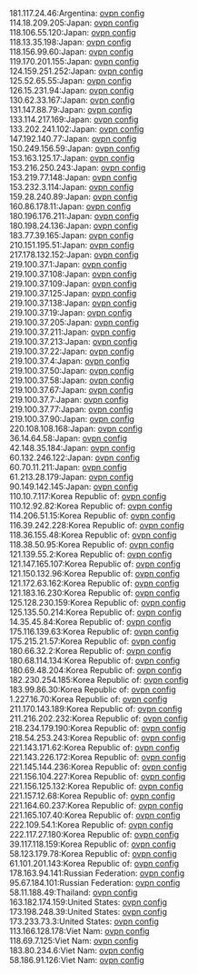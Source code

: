 181.117.24.46:Argentina: [ovpn config](vpn/181_117_24_46.ovpn)  
114.18.209.205:Japan: [ovpn config](vpn/114_18_209_205.ovpn)  
118.106.55.120:Japan: [ovpn config](vpn/118_106_55_120.ovpn)  
118.13.35.198:Japan: [ovpn config](vpn/118_13_35_198.ovpn)  
118.156.99.60:Japan: [ovpn config](vpn/118_156_99_60.ovpn)  
119.170.201.155:Japan: [ovpn config](vpn/119_170_201_155.ovpn)  
124.159.251.252:Japan: [ovpn config](vpn/124_159_251_252.ovpn)  
125.52.65.55:Japan: [ovpn config](vpn/125_52_65_55.ovpn)  
126.15.231.94:Japan: [ovpn config](vpn/126_15_231_94.ovpn)  
130.62.33.167:Japan: [ovpn config](vpn/130_62_33_167.ovpn)  
131.147.88.79:Japan: [ovpn config](vpn/131_147_88_79.ovpn)  
133.114.217.169:Japan: [ovpn config](vpn/133_114_217_169.ovpn)  
133.202.241.102:Japan: [ovpn config](vpn/133_202_241_102.ovpn)  
147.192.140.77:Japan: [ovpn config](vpn/147_192_140_77.ovpn)  
150.249.156.59:Japan: [ovpn config](vpn/150_249_156_59.ovpn)  
153.163.125.17:Japan: [ovpn config](vpn/153_163_125_17.ovpn)  
153.216.250.243:Japan: [ovpn config](vpn/153_216_250_243.ovpn)  
153.219.77.148:Japan: [ovpn config](vpn/153_219_77_148.ovpn)  
153.232.3.114:Japan: [ovpn config](vpn/153_232_3_114.ovpn)  
159.28.240.89:Japan: [ovpn config](vpn/159_28_240_89.ovpn)  
160.86.178.11:Japan: [ovpn config](vpn/160_86_178_11.ovpn)  
180.196.176.211:Japan: [ovpn config](vpn/180_196_176_211.ovpn)  
180.198.24.136:Japan: [ovpn config](vpn/180_198_24_136.ovpn)  
183.77.39.165:Japan: [ovpn config](vpn/183_77_39_165.ovpn)  
210.151.195.51:Japan: [ovpn config](vpn/210_151_195_51.ovpn)  
217.178.132.152:Japan: [ovpn config](vpn/217_178_132_152.ovpn)  
219.100.37.1:Japan: [ovpn config](vpn/219_100_37_1.ovpn)  
219.100.37.108:Japan: [ovpn config](vpn/219_100_37_108.ovpn)  
219.100.37.109:Japan: [ovpn config](vpn/219_100_37_109.ovpn)  
219.100.37.125:Japan: [ovpn config](vpn/219_100_37_125.ovpn)  
219.100.37.138:Japan: [ovpn config](vpn/219_100_37_138.ovpn)  
219.100.37.19:Japan: [ovpn config](vpn/219_100_37_19.ovpn)  
219.100.37.205:Japan: [ovpn config](vpn/219_100_37_205.ovpn)  
219.100.37.211:Japan: [ovpn config](vpn/219_100_37_211.ovpn)  
219.100.37.213:Japan: [ovpn config](vpn/219_100_37_213.ovpn)  
219.100.37.22:Japan: [ovpn config](vpn/219_100_37_22.ovpn)  
219.100.37.4:Japan: [ovpn config](vpn/219_100_37_4.ovpn)  
219.100.37.50:Japan: [ovpn config](vpn/219_100_37_50.ovpn)  
219.100.37.58:Japan: [ovpn config](vpn/219_100_37_58.ovpn)  
219.100.37.67:Japan: [ovpn config](vpn/219_100_37_67.ovpn)  
219.100.37.7:Japan: [ovpn config](vpn/219_100_37_7.ovpn)  
219.100.37.77:Japan: [ovpn config](vpn/219_100_37_77.ovpn)  
219.100.37.90:Japan: [ovpn config](vpn/219_100_37_90.ovpn)  
220.108.108.168:Japan: [ovpn config](vpn/220_108_108_168.ovpn)  
36.14.64.58:Japan: [ovpn config](vpn/36_14_64_58.ovpn)  
42.148.35.184:Japan: [ovpn config](vpn/42_148_35_184.ovpn)  
60.132.246.122:Japan: [ovpn config](vpn/60_132_246_122.ovpn)  
60.70.11.211:Japan: [ovpn config](vpn/60_70_11_211.ovpn)  
61.213.28.179:Japan: [ovpn config](vpn/61_213_28_179.ovpn)  
90.149.142.145:Japan: [ovpn config](vpn/90_149_142_145.ovpn)  
110.10.7.117:Korea Republic of: [ovpn config](vpn/110_10_7_117.ovpn)  
110.12.92.82:Korea Republic of: [ovpn config](vpn/110_12_92_82.ovpn)  
114.206.51.15:Korea Republic of: [ovpn config](vpn/114_206_51_15.ovpn)  
116.39.242.228:Korea Republic of: [ovpn config](vpn/116_39_242_228.ovpn)  
118.36.155.48:Korea Republic of: [ovpn config](vpn/118_36_155_48.ovpn)  
118.38.50.95:Korea Republic of: [ovpn config](vpn/118_38_50_95.ovpn)  
121.139.55.2:Korea Republic of: [ovpn config](vpn/121_139_55_2.ovpn)  
121.147.165.107:Korea Republic of: [ovpn config](vpn/121_147_165_107.ovpn)  
121.150.132.96:Korea Republic of: [ovpn config](vpn/121_150_132_96.ovpn)  
121.172.63.162:Korea Republic of: [ovpn config](vpn/121_172_63_162.ovpn)  
121.183.16.230:Korea Republic of: [ovpn config](vpn/121_183_16_230.ovpn)  
125.128.230.159:Korea Republic of: [ovpn config](vpn/125_128_230_159.ovpn)  
125.135.50.214:Korea Republic of: [ovpn config](vpn/125_135_50_214.ovpn)  
14.35.45.84:Korea Republic of: [ovpn config](vpn/14_35_45_84.ovpn)  
175.116.139.63:Korea Republic of: [ovpn config](vpn/175_116_139_63.ovpn)  
175.215.21.57:Korea Republic of: [ovpn config](vpn/175_215_21_57.ovpn)  
180.66.32.2:Korea Republic of: [ovpn config](vpn/180_66_32_2.ovpn)  
180.68.114.134:Korea Republic of: [ovpn config](vpn/180_68_114_134.ovpn)  
180.69.48.204:Korea Republic of: [ovpn config](vpn/180_69_48_204.ovpn)  
182.230.254.185:Korea Republic of: [ovpn config](vpn/182_230_254_185.ovpn)  
183.99.86.30:Korea Republic of: [ovpn config](vpn/183_99_86_30.ovpn)  
1.227.16.70:Korea Republic of: [ovpn config](vpn/1_227_16_70.ovpn)  
211.170.143.189:Korea Republic of: [ovpn config](vpn/211_170_143_189.ovpn)  
211.216.202.232:Korea Republic of: [ovpn config](vpn/211_216_202_232.ovpn)  
218.234.179.190:Korea Republic of: [ovpn config](vpn/218_234_179_190.ovpn)  
218.54.253.243:Korea Republic of: [ovpn config](vpn/218_54_253_243.ovpn)  
221.143.171.62:Korea Republic of: [ovpn config](vpn/221_143_171_62.ovpn)  
221.143.226.172:Korea Republic of: [ovpn config](vpn/221_143_226_172.ovpn)  
221.145.144.236:Korea Republic of: [ovpn config](vpn/221_145_144_236.ovpn)  
221.156.104.227:Korea Republic of: [ovpn config](vpn/221_156_104_227.ovpn)  
221.156.125.132:Korea Republic of: [ovpn config](vpn/221_156_125_132.ovpn)  
221.157.12.68:Korea Republic of: [ovpn config](vpn/221_157_12_68.ovpn)  
221.164.60.237:Korea Republic of: [ovpn config](vpn/221_164_60_237.ovpn)  
221.165.107.40:Korea Republic of: [ovpn config](vpn/221_165_107_40.ovpn)  
222.109.54.1:Korea Republic of: [ovpn config](vpn/222_109_54_1.ovpn)  
222.117.27.180:Korea Republic of: [ovpn config](vpn/222_117_27_180.ovpn)  
39.117.118.159:Korea Republic of: [ovpn config](vpn/39_117_118_159.ovpn)  
58.123.179.78:Korea Republic of: [ovpn config](vpn/58_123_179_78.ovpn)  
61.101.201.143:Korea Republic of: [ovpn config](vpn/61_101_201_143.ovpn)  
178.163.94.141:Russian Federation: [ovpn config](vpn/178_163_94_141.ovpn)  
95.67.184.101:Russian Federation: [ovpn config](vpn/95_67_184_101.ovpn)  
58.11.188.49:Thailand: [ovpn config](vpn/58_11_188_49.ovpn)  
163.182.174.159:United States: [ovpn config](vpn/163_182_174_159.ovpn)  
173.198.248.39:United States: [ovpn config](vpn/173_198_248_39.ovpn)  
173.233.73.3:United States: [ovpn config](vpn/173_233_73_3.ovpn)  
113.166.128.178:Viet Nam: [ovpn config](vpn/113_166_128_178.ovpn)  
118.69.7.125:Viet Nam: [ovpn config](vpn/118_69_7_125.ovpn)  
183.80.234.6:Viet Nam: [ovpn config](vpn/183_80_234_6.ovpn)  
58.186.91.126:Viet Nam: [ovpn config](vpn/58_186_91_126.ovpn)  
